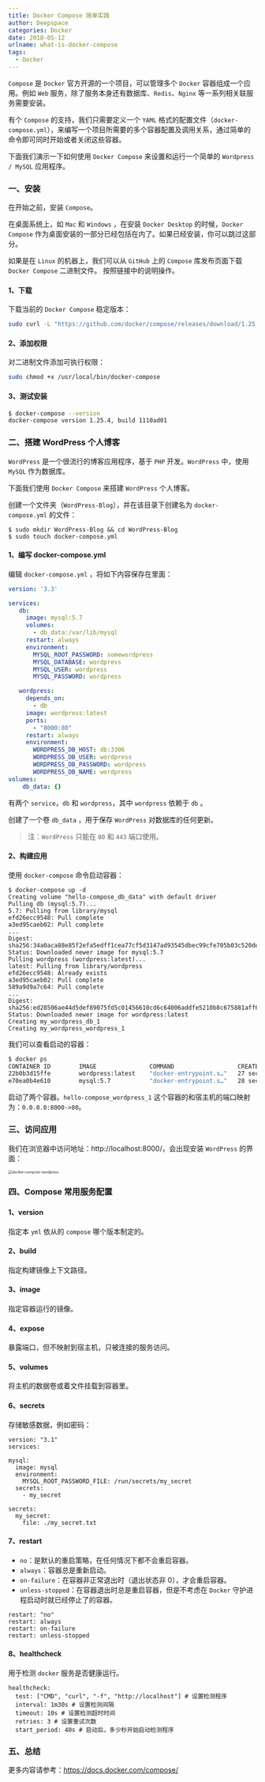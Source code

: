 ```yaml
---
title: Docker Compose 简单实践
author: Deepspace
categories: Docker
date: 2018-05-12
urlname: what-is-docker-compose
tags:
  - Docker
---
```


`Compose` 是 `Docker` 官方开源的一个项目，可以管理多个 `Docker` 容器组成一个应用。例如 `Web` 服务，除了服务本身还有数据库、`Redis`、`Nginx` 等一系列相关联服务需要安装。

有个 `Compose` 的支持，我们只需要定义一个 `YAML` 格式的配置文件（`docker-compose.yml`），来编写一个项目所需要的多个容器配置及调用关系，通过简单的命令即可同时开始或者关闭这些容器。

下面我们演示一下如何使用 `Docker Compose` 来设置和运行一个简单的 `Wordpress / MySQL` 应用程序。 

<!-- more -->

### 一、安装

在开始之前，安装 `Compose`。

在桌面系统上，如 `Mac` 和 `Windows` ，在安装 `Docker Desktop` 的时候，`Docker Compose` 作为桌面安装的一部分已经包括在内了。如果已经安装，你可以跳过这部分。

如果是在 `Linux` 的机器上，我们可以从 `GitHub` 上的 `Compose` 库发布页面下载 `Docker Compose` 二进制文件。 按照链接中的说明操作。 

#### 1、下载

下载当前的 `Docker Compose` 稳定版本：

```bash
sudo curl -L "https://github.com/docker/compose/releases/download/1.25.4/docker-compose-$(uname -s)-$(uname -m)" -o /usr/local/bin/docker-compose
```



#### 2、添加权限

对二进制文件添加可执行权限：

```bash
sudo chmod +x /usr/local/bin/docker-compose
```



#### 3、测试安装

```bash
$ docker-compose --version
docker-compose version 1.25.4, build 1110ad01
```



### 二、搭建 WordPress 个人博客

`WordPress` 是一个很流行的博客应用程序，基于 `PHP` 开发。`WordPress` 中，使用 `MySQL` 作为数据库。

下面我们使用 `Docker Compose` 来搭建 `WordPress` 个人博客。

创建一个文件夹（`WordPress-Blog`），并在该目录下创建名为 `docker-compose.yml` 的文件：

```shell
$ sudo mkdir WordPress-Blog && cd WordPress-Blog
$ sudo touch docker-compose.yml
```



#### 1、编写 docker-compose.yml

编辑 `docker-compose.yml` ，将如下内容保存在里面：

```yml
version: '3.3'

services:
   db:
     image: mysql:5.7
     volumes:
       - db_data:/var/lib/mysql
     restart: always
     environment:
       MYSQL_ROOT_PASSWORD: somewordpress
       MYSQL_DATABASE: wordpress
       MYSQL_USER: wordpress
       MYSQL_PASSWORD: wordpress

   wordpress:
     depends_on:
       - db
     image: wordpress:latest
     ports:
       - "8000:80"
     restart: always
     environment:
       WORDPRESS_DB_HOST: db:3306
       WORDPRESS_DB_USER: wordpress
       WORDPRESS_DB_PASSWORD: wordpress
       WORDPRESS_DB_NAME: wordpress
volumes:
    db_data: {}
```

有两个 `service`，`db` 和 `wordpress`，其中 `wordpress` 依赖于 `db` 。

创建了一个卷 `db_data` ，用于保存 `WordPress` 对数据库的任何更新。

> 注：`WordPress` 只能在 `80` 和 `443` 端口使用。



#### 2、构建应用

使用 `docker-compose` 命令启动容器：

```shell
$ docker-compose up -d
Creating volume "hello-compose_db_data" with default driver
Pulling db (mysql:5.7)...
5.7: Pulling from library/mysql
efd26ecc9548: Pull complete
a3ed95caeb02: Pull complete
...
Digest: sha256:34a0aca88e85f2efa5edff1cea77cf5d3147ad93545dbec99cfe705b03c520de
Status: Downloaded newer image for mysql:5.7
Pulling wordpress (wordpress:latest)...
latest: Pulling from library/wordpress
efd26ecc9548: Already exists
a3ed95caeb02: Pull complete
589a9d9a7c64: Pull complete
...
Digest: sha256:ed28506ae44d5def89075fd5c01456610cd6c64006addfe5210b8c675881aff6
Status: Downloaded newer image for wordpress:latest
Creating my_wordpress_db_1
Creating my_wordpress_wordpress_1
```

我们可以查看启动的容器：

```bash
$ docker ps
CONTAINER ID        IMAGE               COMMAND                  CREATED             STATUS              PORTS                                 NAMES
22b0b3d15ffe        wordpress:latest    "docker-entrypoint.s…"   27 seconds ago      Up 26 seconds       0.0.0.0:8000->80/tcp                  hello-compose_wordpress_1
e70ea0b4e610        mysql:5.7           "docker-entrypoint.s…"   28 seconds ago      Up 27 seconds       3306/tcp, 33060/tcp                   hello-compose_db_1
```

启动了两个容器。`hello-compose_wordpress_1` 这个容器的和宿主机的端口映射为：`0.0.0.0:8000->80`。



### 三、访问应用

我们在浏览器中访问地址：http://localhost:8000/，会出现安装 `WordPress` 的界面：

<img src="https://github.com/IDeepspace/ImageHosting/raw/master/Docker/docker-compose-wordpress.png" alt="docker-compose-wordpress" style="zoom:50%;" />



### 四、Compose 常用服务配置

#### 1、version

指定本 `yml` 依从的 `compose` 哪个版本制定的。



#### 2、build

指定构建镜像上下文路径。



#### 3、image

指定容器运行的镜像。



#### 4、expose

暴露端口，但不映射到宿主机，只被连接的服务访问。



#### 5、volumes

将主机的数据卷或着文件挂载到容器里。



#### 6、secrets

存储敏感数据，例如密码：

```
version: "3.1"
services:

mysql:
  image: mysql
  environment:
    MYSQL_ROOT_PASSWORD_FILE: /run/secrets/my_secret
  secrets:
    - my_secret

secrets:
  my_secret:
    file: ./my_secret.txt
```



#### 7、restart

- `no`：是默认的重启策略，在任何情况下都不会重启容器。
- `always`：容器总是重新启动。
- `on-failure`：在容器非正常退出时（退出状态非 0），才会重启容器。
- `unless-stopped`：在容器退出时总是重启容器，但是不考虑在 `Docker` 守护进程启动时就已经停止了的容器。

```
restart: "no"
restart: always
restart: on-failure
restart: unless-stopped
```





#### 8、healthcheck

用于检测 `docker` 服务是否健康运行。

```
healthcheck:
  test: ["CMD", "curl", "-f", "http://localhost"] # 设置检测程序
  interval: 1m30s # 设置检测间隔
  timeout: 10s # 设置检测超时时间
  retries: 3 # 设置重试次数
  start_period: 40s # 启动后，多少秒开始启动检测程序
```



### 五、总结

更多内容请参考：https://docs.docker.com/compose/

